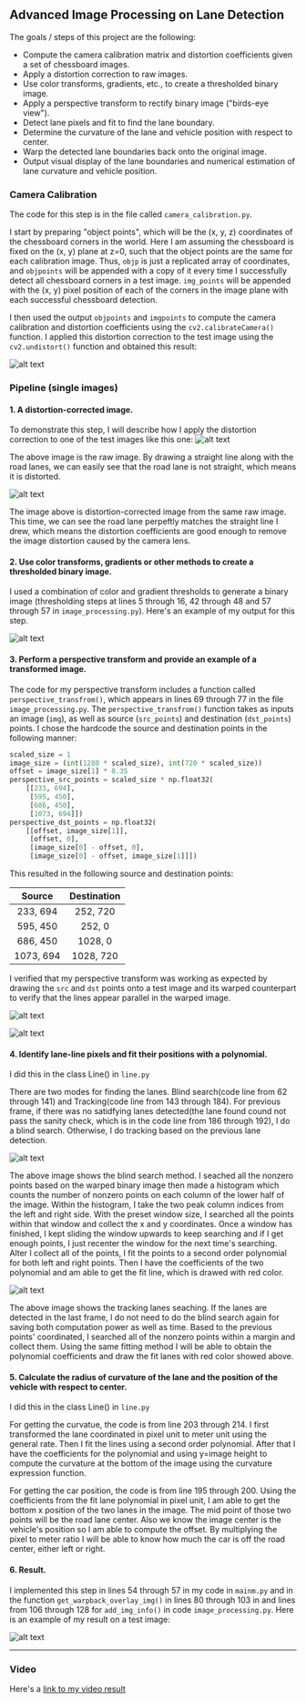 ## Advanced Image Processing on Lane Detection

The goals / steps of this project are the following:

* Compute the camera calibration matrix and distortion coefficients given a set of chessboard images.
* Apply a distortion correction to raw images.
* Use color transforms, gradients, etc., to create a thresholded binary image.
* Apply a perspective transform to rectify binary image ("birds-eye view").
* Detect lane pixels and fit to find the lane boundary.
* Determine the curvature of the lane and vehicle position with respect to center.
* Warp the detected lane boundaries back onto the original image.
* Output visual display of the lane boundaries and numerical estimation of lane curvature and vehicle position.

[//]: # "Image References"

[image1]: ./output_images/distortion_comparison.jpg "Distortion Comparison"
[image2]: ./output_images/straight_lines2.jpg "Raw Image"
[image3]: ./output_images/undist_straight_lines2_line.jpg "Undistortion Image"
[image4]: ./output_images/bin_straight_lines2.jpg "Thresholded"
[image5]: ./output_images/perepective_region.jpg "Perspective Region"
[Image6]: ./output_images/perepective_region_warped.jpg "Perspective Region Warped"
[image7]: ./output_images/lane_finding_sliding_window.png "Sliding Window"
[Image8]: ./output_images/lane_finding_tracking.png "Lane Tracking"
[Image9]: ./output_images/overlay.png "Overlay"

### Camera Calibration

The code for this step is in the file called `camera_calibration.py`.  

I start by preparing "object points", which will be the (x, y, z) coordinates of the chessboard corners in the world. Here I am assuming the chessboard is fixed on the (x, y) plane at z=0, such that the object points are the same for each calibration image.  Thus, `objp` is just a replicated array of coordinates, and `objpoints` will be appended with a copy of it every time I successfully detect all chessboard corners in a test image.  `img_points` will be appended with the (x, y) pixel position of each of the corners in the image plane with each successful chessboard detection.  

I then used the output `objpoints` and `imgpoints` to compute the camera calibration and distortion coefficients using the `cv2.calibrateCamera()` function.  I applied this distortion correction to the test image using the `cv2.undistort()` function and obtained this result: 

![alt text][image1]

### Pipeline (single images)

#### 1. A distortion-corrected image.

To demonstrate this step, I will describe how I apply the distortion correction to one of the test images like this one:
![alt text][image2]

The above image is the raw image. By drawing a straight line along with the road lanes, we can easily see that the road lane is not straight, which means it is distorted.

![alt text][image3]

The image above is distortion-corrected image from the same raw image. This time, we can see the road lane perpeftly matches the straight line I drew, which means the distortion coefficients are good enough to remove the image distortion caused by the camera lens.

#### 2. Use color transforms, gradients or other methods to create a thresholded binary image.

I used a combination of color and gradient thresholds to generate a binary image (thresholding steps at lines 5 through 16, 42 through 48 and 57 through 57 in `image_processing.py`).  Here's an example of my output for this step.  

![alt text][image4]

#### 3. Perform a perspective transform and provide an example of a transformed image.

The code for my perspective transform includes a function called `perspective_transfrom()`, which appears in lines 69 through 77 in the file `image_processing.py`.  The `perspective_transfrom()` function takes as inputs an image (`img`), as well as source (`src_points`) and destination (`dst_points`) points.  I chose the hardcode the source and destination points in the following manner:

```python
scaled_size = 1
image_size = (int(1280 * scaled_size), int(720 * scaled_size))
offset = image_size[1] * 0.35
perspective_src_points = scaled_size * np.float32(
    [[233, 694], 
     [595, 450], 
     [686, 450], 
     [1073, 694]])
perspective_dst_points = np.float32(
    [[offset, image_size[1]], 
     [offset, 0],
     [image_size[0] - offset, 0], 
     [image_size[0] - offset, image_size[1]]])
```

This resulted in the following source and destination points:

|  Source   | Destination |
| :-------: | :---------: |
| 233, 694  |  252, 720   |
| 595, 450  |   252, 0    |
| 686, 450  |   1028, 0   |
| 1073, 694 |  1028, 720  |

I verified that my perspective transform was working as expected by drawing the `src` and `dst` points onto a test image and its warped counterpart to verify that the lines appear parallel in the warped image.

![alt text][image5]

![alt text][image6]

#### 4. Identify lane-line pixels and fit their positions with a polynomial.

I did this in the class Line() in `line.py`

There are two modes for finding the lanes. Blind search(code line from 62 through 141) and Tracking(code line from 143 through 184). For previous frame, if there was no satidfying lanes detected(the lane found cound not pass the sanity check, which is in the code line from 186 through 192), I do a blind search. Otherwise, I do tracking based on the previous lane detection.

![alt text][image7]

The above image shows the blind search method. I seached all the nonzero points based on the warped binary image then made a histogram which counts the number of nonzero points on each column of the lower half of the image. Within the histogram, I take the two peak column indices from the left and right side. With the preset window size, I searched all the points within that window and collect the x and y coordinates. Once a window has finished, I kept sliding the window upwards to keep searching and if I get enough points, I just recenter the window for the next time's searching. Alter I collect all of the points, I fit the points to a second order polynomial for both left and right points. Then I have the coefficients of the two polynomial and am able to get the fit line, which is drawed with red color.

![alt text][image8]

The above image shows the tracking lanes seaching. If the lanes are detected in the last frame, I do not need to do the blind search again for saving both computation power as well as time. Based to the previous points' coordinated, I searched all of the nonzero points within a margin and collect them. Using the same fitting method I will be able to obtain the polynomial coefficients and draw the fit lanes with red color showed above.

#### 5. Calculate the radius of curvature of the lane and the position of the vehicle with respect to center.

I did this in the class Line() in `line.py`

For getting the curvatue, the code is from line 203 through 214. I first transformed the lane coordinated in pixel unit to meter unit using the general rate. Then I fit the lines using a second order polynomial. After that I have the coefficients for the polynomial and using y=image height to compute the curvature at the bottom of the image using the curvature expression function.

For getting the car position, the code is from line 195 through 200. Using the coefficients from the fit lane polynomial in pixel unit, I am able to get the bottom x position of the two lanes in the image. The mid point of those two points will be the road lane center. Also we know the image center is the vehicle's position so I am able to compute the offset. By multiplying the pixel to meter ratio I will be able to know how much the car is off the road center, either left or right.	

#### 6. Result.

I implemented this step in lines 54 through 57 in my code in `mainm.py` and in the function `get_warpback_overlay_img()` in lines 80 through 103 in and lines from 106 through 128 for `add_img_info()` in code `image_processing.py`.  Here is an example of my result on a test image:

![alt text][image9]

---

### Video

Here's a [link to my video result](https://youtu.be/rT0CF0HcxlU)
